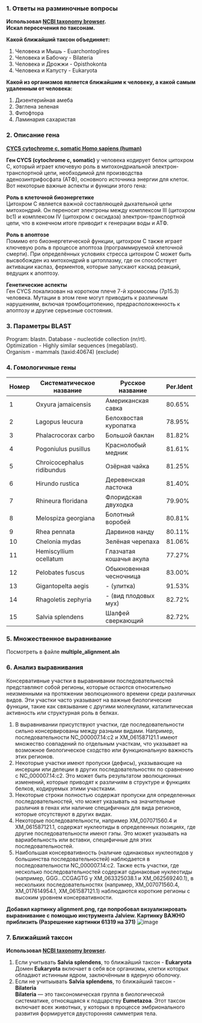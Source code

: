 ### 1. Ответы на разминочные вопросы
**Использовал [NCBI taxonomy browser](https://www.ncbi.nlm.nih.gov/Taxonomy/Browser/wwwtax.cgi).** <br/>
**Искал пересечения по таксонам.** <br/>

**Какой ближайший таксон объединяет:**

1. Человека и Мышь - Euarchontoglires
2. Человека и Бабочку - Bilateria
3. Человека и Дрожжи - Opisthokonta
4. Человека и Капусту - Eukaryota

**Какой из организмов является ближайшим к человеку, а какой самым удаленным от человека:**

1. Дизентерийная амеба
2. Эвглена зеленая
3. Фитофтора
4. Ламинария сахаристая

### 2. Описание гена
[**CYCS cytochrome c, somatic Homo sapiens (human)**](https://www.ncbi.nlm.nih.gov/gene/54205)

**Ген CYCS (cytochrome c, somatic)** у человека кодирует белок цитохром C, который играет ключевую роль в митохондриальной электрон-транспортной цепи, необходимой для производства аденозинтрифосфата (АТФ), основного источника энергии для клеток. Вот некоторые важные аспекты и функции этого гена:

**Роль в клеточной биоэнергетике** <br/>
Цитохром C является важной составляющей дыхательной цепи митохондрий. Он переносит электроны между комплексом III (цитохром bc1) и комплексом IV (цитохром c оксидаза) электрон-транспортной цепи, что в конечном итоге приводит к генерации воды и АТФ.

**Роль в апоптозе** <br/>
Помимо его биоэнергетической функции, цитохром C также играет ключевую роль в процессе апоптоза (программируемой клеточной смерти). При определённых условиях стресса цитохром C может быть высвобожден из митохондрий в цитоплазму, где он способствует активации каспаз, ферментов, которые запускают каскад реакций, ведущих к апоптозу.

**Генетические аспекты** <br/>
Ген CYCS локализован на коротком плече 7-й хромосомы (7p15.3) человека. Мутации в этом гене могут приводить к различным нарушениям, включая тромбоцитопению, предрасположенность к апоптозу и другие серьезные состояния.

### 3. Параметры BLAST

Program: blastn.
Database - nucleotide collection (nr/rt).<br/>
Optimization - Highly similar sequences (megablast).<br/>
Organism - mammals (taxid:40674) (exclude)

### 4. Гомологичные гены

| Номер | Систематическое название  | Русское название | Per.Ident |
| - | - | - | - |
| 1 | Oxyura jamaicensis | Американская савка | 80.65% |
| 2 | Lagopus leucura | Белохвостая куропатка | 78.95% |
| 3 | Phalacrocorax carbo | Большой баклан | 81.82% |
| 4 | Pogoniulus pusillus | Краснолобый медник | 81.61% |
| 5 | Chroicocephalus ridibundus | Озёрная чайка | 81.25% |
| 6 | Hirundo rustica | Деревенская ласточка | 81.40% |
| 7 | Rhineura floridana | Флоридская двуходка | 79.90% |
| 8 | Melospiza georgiana | Болотный воробей | 80.81% |
| 9 | Rhea pennata | Дарвинов нанду | 80.11% |
| 10 | Chelonia mydas | Зелёная черепаха | 81.06% |
| 11 | Hemiscyllium ocellatum  | Глазчатая кошачья акула | 77.27%	|
| 12 | Pelobates fuscus  | Обыкновенная чесночница | 83.00%	|
| 13 | Gigantopelta aegis | - (улитка) | 91.53% |
| 14 | Rhagoletis zephyria | - (вид плодовых мух) | 82.72% |
| 15 | Salvia splendens | Шалфей сверкающий | 82.72% |

### 5. Множественное выравнивание

Посмотреть в файле **multiple_alignment.aln**

### 6. Анализ выравнивания

Консервативные участки в выравнивании последовательностей представляют собой регионы, которые остаются относительно неизменными на протяжении эволюционного времени среди различных видов. Эти участки часто указывают на важные биологические функции, такие как связывание с другими молекулами, каталитическая активность или структурная роль в белках. <br/>

1) В выравнивании присутствуют участки, где последовательности сильно консервированы между разными видами. Например, последовательности NC_000007.14:c2 и XM_061587121.1 имеют множество совпадений по отдельным участкам, что указывает на возможное биологическое сходство или функциональную важность этих регионов. <br/>
3) Некоторые участки имеют пропуски (дефисы), указывающие на инсерции или делеции в других последовательностях по сравнению с NC_000007.14:c2. Это может быть результатом эволюционных изменений, которые приводят к различиям в структуре и функциях белков, кодируемых этими участками. <br/>
4) Некоторые строки полностью содержат пропуски для определенных последовательностей, что может указывать на значительные различия в генах или наличие специфичных для вида регионов, которые отсутствуют в других видах. <br/>
5) Некоторые последовательности, например XM_007071560.4 и XM_061587121.1, содержат нуклеотиды в определенных позициях, где другие последовательности имеют гэпы. Это может указывать на вариабельность или вставки, специфичные для этих последовательностей. <br/>
6) Наибольшая консервативность (наличие одинаковых нуклеотидов у большинства последовательностей) наблюдается в последовательности NC_000007.14:c2. Также есть участки, где несколько последовательностей содержат одинаковые нуклеотиды (например, GGG...CCGAGTG у XM_063325038.1 и XM_062569240.1), в нескольких последовательностях (например, XM_007071560.4, XM_017614954.1, XM_061587121.1) наблюдаются короткие регионы с высоким уровнем консервативности. <br/>

**Добавил картинку alignment.png, где попробовал визуализировать выравнивание с помощью инcтрумента Jalview. Картинку ВАЖНО приблизить (Разрешение картинки 61319 на 371)** 
![image](https://github.com/1Alex4949031/BioInformatics/assets/91533963/7a65dd7b-a403-4d97-a31a-68acf57c0a67)

### 7. Ближайший таксон

**Использовал [NCBI taxonomy browser](https://www.ncbi.nlm.nih.gov/Taxonomy/Browser/wwwtax.cgi).**
1) Если учитывать **Salvia splendens**, то ближайший таксон - **Eukaryota** <br/>
Домен **Eukaryota** включает в себя все организмы, клетки которых обладают истинным ядром, заключённым в ядерную оболочку. 
2) Если не учитыывать **Salvia splendens**, то ближайший таксон - **Bilateria** <br/>
**Bilateria** — это таксономическая группа в биологической систематике, относящаяся к подцарству **Eumetazoa**. Этот таксон включает всех животных, у которых в процессе эмбрионального развития формируется двусторонняя симметрия тела.
